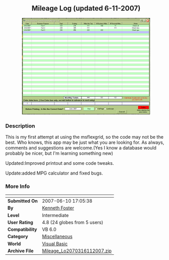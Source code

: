 ﻿<div align="center">

## Mileage Log \(updated 6\-11\-2007\)

<img src="PIC2007671624531352.gif">
</div>

### Description

This is my first attempt at using the msflexgrid, so the code may not be the best. Who knows, this app may be just what you are looking for. As always, comments and suggestions are welcome.(Yes I know a database would probably be nicer, but I'm learning something new)

Updated:Improved printout and some code tweaks.

Update:added MPG calculator and fixed bugs.
 
### More Info
 


<span>             |<span>
---                |---
**Submitted On**   |2007-06-10 17:05:38
**By**             |[Kenneth Foster](https://github.com/Planet-Source-Code/PSCIndex/blob/master/ByAuthor/kenneth-foster.md)
**Level**          |Intermediate
**User Rating**    |4.8 (24 globes from 5 users)
**Compatibility**  |VB 6\.0
**Category**       |[Miscellaneous](https://github.com/Planet-Source-Code/PSCIndex/blob/master/ByCategory/miscellaneous__1-1.md)
**World**          |[Visual Basic](https://github.com/Planet-Source-Code/PSCIndex/blob/master/ByWorld/visual-basic.md)
**Archive File**   |[Mileage\_Lo2070316112007\.zip](https://github.com/Planet-Source-Code/kenneth-foster-mileage-log-updated-6-11-2007__1-68764/archive/master.zip)








